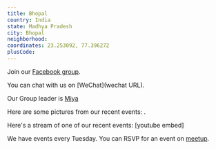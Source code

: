 ```yaml
---
title: Bhopal
country: India
state: Madhya Pradesh
city: Bhopal
neighborhood: 
coordinates: 23.253092, 77.396272
plusCode:
---
```

Join our [Facebook group](https://www.facebook.com/groups/free.code.camp.bhopal).

You can chat with us on [WeChat](wechat URL).

Our Group leader is [Miya](freecodecamp.org/miya)

Here are some pictures from our recent events:
![]().

Here's a stream of one of our recent events:
[youtube embed]

We have events every Tuesday. You can RSVP for an event on [meetup](meetupurl).
